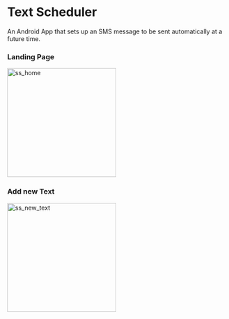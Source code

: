 # Text Scheduler
An Android App that sets up an SMS message to be sent automatically at a future time.

### Landing Page
<img width="250" alt="ss_home" src="https://user-images.githubusercontent.com/31792170/211728010-8826279d-6ffc-4132-a62f-fe0de9eb3a5b.png">

### Add new Text
<img width="250" alt="ss_new_text" src="https://user-images.githubusercontent.com/31792170/211728048-b4dfd4fd-88a1-4447-99f1-04020ac998cd.png">

